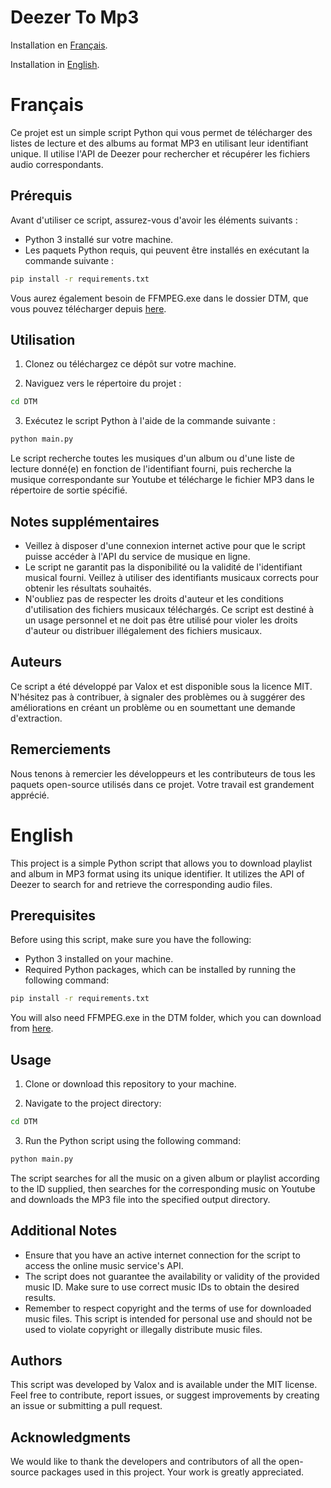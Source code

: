 # Deezer To Mp3

Installation en [Français](#Français).

Installation in [English](#English).


# Français

Ce projet est un simple script Python qui vous permet de télécharger des listes de lecture et des albums au format MP3 en utilisant leur identifiant unique. Il utilise l'API de Deezer pour rechercher et récupérer les fichiers audio correspondants.

## Prérequis

Avant d'utiliser ce script, assurez-vous d'avoir les éléments suivants :

- Python 3 installé sur votre machine.
- Les paquets Python requis, qui peuvent être installés en exécutant la commande suivante :

```bash
pip install -r requirements.txt
```

Vous aurez également besoin de FFMPEG.exe dans le dossier DTM, que vous pouvez télécharger depuis [here](https://ffmpeg.org).

## Utilisation

1. Clonez ou téléchargez ce dépôt sur votre machine.

2. Naviguez vers le répertoire du projet :

```bash
cd DTM
```

3. Exécutez le script Python à l'aide de la commande suivante :

```bash
python main.py
```

Le script recherche toutes les musiques d'un album ou d'une liste de lecture donné(e) en fonction de l'identifiant fourni, puis recherche la musique correspondante sur Youtube et télécharge le fichier MP3 dans le répertoire de sortie spécifié.

## Notes supplémentaires

- Veillez à disposer d'une connexion internet active pour que le script puisse accéder à l'API du service de musique en ligne.
- Le script ne garantit pas la disponibilité ou la validité de l'identifiant musical fourni. Veillez à utiliser des identifiants musicaux corrects pour obtenir les résultats souhaités.
- N'oubliez pas de respecter les droits d'auteur et les conditions d'utilisation des fichiers musicaux téléchargés. Ce script est destiné à un usage personnel et ne doit pas être utilisé pour violer les droits d'auteur ou distribuer illégalement des fichiers musicaux.

## Auteurs

Ce script a été développé par Valox et est disponible sous la licence MIT. N'hésitez pas à contribuer, à signaler des problèmes ou à suggérer des améliorations en créant un problème ou en soumettant une demande d'extraction.

## Remerciements

Nous tenons à remercier les développeurs et les contributeurs de tous les paquets open-source utilisés dans ce projet. Votre travail est grandement apprécié.


# English

This project is a simple Python script that allows you to download playlist and album in MP3 format using its unique identifier. It utilizes the API of Deezer to search for and retrieve the corresponding audio files.

## Prerequisites

Before using this script, make sure you have the following:

- Python 3 installed on your machine.
- Required Python packages, which can be installed by running the following command:

```bash
pip install -r requirements.txt
```

You will also need FFMPEG.exe in the DTM folder, which you can download from [here](https://ffmpeg.org).

## Usage

1. Clone or download this repository to your machine.

2. Navigate to the project directory:

```bash
cd DTM
```

3. Run the Python script using the following command:

```bash
python main.py
```

The script searches for all the music on a given album or playlist according to the ID supplied, then searches for the corresponding music on Youtube and downloads the MP3 file into the specified output directory.

## Additional Notes

- Ensure that you have an active internet connection for the script to access the online music service's API.
- The script does not guarantee the availability or validity of the provided music ID. Make sure to use correct music IDs to obtain the desired results.
- Remember to respect copyright and the terms of use for downloaded music files. This script is intended for personal use and should not be used to violate copyright or illegally distribute music files.

## Authors

This script was developed by Valox and is available under the MIT license. Feel free to contribute, report issues, or suggest improvements by creating an issue or submitting a pull request.

## Acknowledgments

We would like to thank the developers and contributors of all the open-source packages used in this project. Your work is greatly appreciated.

